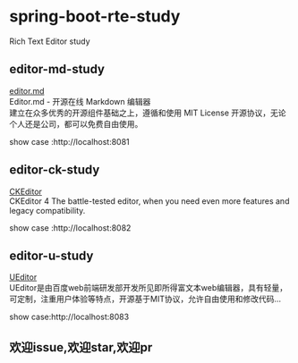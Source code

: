 # spring-boot-rte-study
Rich Text Editor study   

## editor-md-study
[editor.md](https://github.com/pandao/editor.md)  
Editor.md - 开源在线 Markdown 编辑器   
建立在众多优秀的开源组件基础之上，遵循和使用 MIT License 开源协议，无论个人还是公司，都可以免费自由使用。    

show case :http://localhost:8081

## editor-ck-study
[CKEditor](https://github.com/ckeditor)  
CKEditor 4    The battle-tested editor, when you need even more features and legacy compatibility.    

show case :http://localhost:8082

## editor-u-study   
[UEditor](http://ueditor.baidu.com/website/)  
UEditor是由百度web前端研发部开发所见即所得富文本web编辑器，具有轻量，可定制，注重用户体验等特点，开源基于MIT协议，允许自由使用和修改代码...   

show case:http://localhost:8083

## 欢迎issue,欢迎star,欢迎pr


